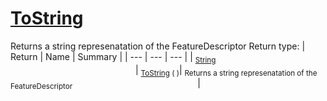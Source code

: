 # [ToString](./FeatureDescriptor-100663420.md)

Returns a string represenatation of the FeatureDescriptor
Return type:
| Return | Name | Summary | 
| --- | --- | --- | 
| <sub>[String](https://docs.microsoft.com/en-us/dotnet/api/System.String)</sub><img width=200/>| <sub>[ToString](./FeatureDescriptor-100663420.md) (  )</sub>| <sub>Returns a string represenatation of the FeatureDescriptor</sub><img width=200/>| <br>


